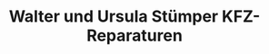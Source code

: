 ---
title: "Walter und Ursula Stümper KFZ-Reparaturen"
url: /euskirchen/walter-und-ursula-stuemper-kfz-reparaturen/
shop: Autowerkstatt
---